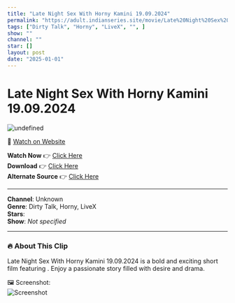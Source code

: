 ```yaml
---
title: "Late Night Sex With Horny Kamini 19.09.2024"
permalink: "https://adult.indianseries.site/movie/Late%20Night%20Sex%20With%20Horny%20Kamini%2019.09.2024"
tags: ["Dirty Talk", "Horny", "LiveX", "", ]
show: ""
channel: ""
star: []
layout: post
date: "2025-01-01"
---
```


# Late Night Sex With Horny Kamini 19.09.2024

![undefined](https://desisins.com/wp-content/uploads/2024/09/Late-Night-Sex-With-Horny-Kamini-DesiSins.com_.jpg)

🔗 [Watch on Website](https://adult.indianseries.site/movie/Late%20Night%20Sex%20With%20Horny%20Kamini%2019.09.2024)

**Watch Now** 👉 [Click Here](https://adult.indianseries.site/movie/Late%20Night%20Sex%20With%20Horny%20Kamini%2019.09.2024)  
**Download** 👉 [Click Here](https://adult.indianseries.site/movie/Late%20Night%20Sex%20With%20Horny%20Kamini%2019.09.2024)  
**Alternate Source** 👉 [Click Here](https://adult.indianseries.site/movie/Late%20Night%20Sex%20With%20Horny%20Kamini%2019.09.2024)

---

**Channel**: Unknown  
**Genre**: Dirty Talk, Horny, LiveX  
**Stars**:   
**Show**: *Not specified*

---

### 🔥 About This Clip

Late Night Sex With Horny Kamini 19.09.2024 is a bold and exciting short film featuring . Enjoy a passionate story filled with desire and drama.
 
🖼️ Screenshot:  
![Screenshot](https://desisins.com/wp-content/uploads/2024/09/Late-Night-Sex-With-Horny-Kamini-DesiSins.com_.jpg)
